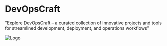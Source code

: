 # DevOpsCraft
 "Explore DevOpsCraft – a curated collection of innovative projects and tools for streamlined development, deployment, and operations workflows"

![Logo](https://dev-to-uploads.s3.amazonaws.com/uploads/articles/th5xamgrr6se0x5ro4g6.png)
